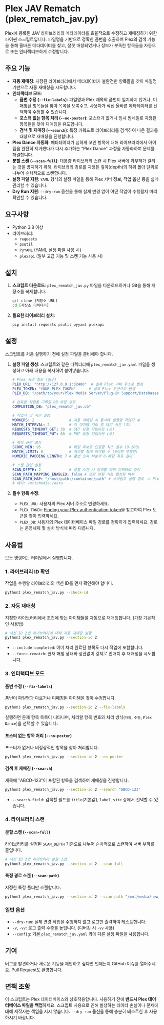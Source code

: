 # Plex JAV Rematch (plex_rematch_jav.py)

Plex에 등록된 JAV 라이브러리의 메타데이터를 효율적으로 수정하고 재매칭하기 위한 파이썬 스크립트입니다. 파일명을 기반으로 정확한 품번을 추출하여 Plex의 검색 기능을 통해 올바른 메타데이터를 찾고, 잘못 매칭되었거나 정보가 부족한 항목들을 자동으로 또는 인터랙티브하게 수정합니다.

## 주요 기능

-   **자동 재매칭**: 지정된 라이브러리에서 메타데이터가 불완전한 항목들을 찾아 파일명 기반으로 자동 재매칭을 시도합니다.
-   **인터랙티브 모드**:
    -   **품번 수정 (`--fix-labels`)**: 파일명과 Plex 제목의 품번이 일치하지 않거나, 미매칭된 항목들을 찾아 목록을 보여주고, 사용자가 직접 올바른 메타데이터를 선택하여 수정할 수 있습니다.
    -   **포스터 없는 항목 처리 (`--no-poster`)**: 포스터가 없거나 임시 썸네일로 지정된 항목들을 찾아 재매칭을 유도합니다.
    -   **검색 및 재매칭 (`--search`)**: 특정 키워드로 라이브러리를 검색하여 나온 결과를 대상으로 재매칭을 진행합니다.
-   **Plex Dance 자동화**: 메타데이터가 심하게 꼬인 항목에 대해 라이브러리에서 아이템을 완전히 제거했다가 다시 추가하는 "Plex Dance" 과정을 자동화하여 문제를 해결합니다.
-   **분할 스캔 (`--scan-full`)**: 대용량 라이브러리 스캔 시 Plex 서버에 과부하가 걸리는 것을 방지하기 위해, 라이브러리 경로를 지정된 깊이(depth)의 하위 폴더 단위로 나누어 순차적으로 스캔합니다.
-   **설정 파일 지원**: `YAML` 형식의 설정 파일을 통해 Plex 서버 정보, 작업 옵션 등을 쉽게 관리할 수 있습니다.
-   **Dry Run 지원**: `--dry-run` 옵션을 통해 실제 변경 없이 어떤 작업이 수행될지 미리 확인할 수 있습니다.

## 요구사항

-   Python 3.8 이상
-   라이브러리:
    -   `requests`
    -   `psutil`
    -   `PyYAML` (YAML 설정 파일 사용 시)
    -   `plexapi` (일부 고급 기능 및 스캔 기능 사용 시)

## 설치

1.  **스크립트 다운로드**:
    `plex_rematch_jav.py` 파일을 다운로드하거나 Git을 통해 저장소를 복제합니다.

    ```bash
    git clone [저장소 URL]
    cd [저장소 디렉터리]
    ```

2.  **필요한 라이브러리 설치**:

    ```bash
    pip install requests psutil pyyaml plexapi
    ```

## 설정

스크립트를 처음 실행하기 전에 설정 파일을 준비해야 합니다.

1.  **설정 파일 생성**:
    스크립트와 같은 디렉터리에 `plex_rematch_jav.yaml` 파일을 생성하고 아래 내용을 복사하여 붙여넣습니다.

    ```yaml
    # Plex 서버 정보 (필수)
    PLEX_URL: "http://127.0.0.1:32400"  # 실제 Plex 서버 주소로 변경
    PLEX_TOKEN: "YOUR_PLEX_TOKEN"      # 실제 Plex 토큰으로 변경
    PLEX_DB: "/path/to/your/Plex Media Server/Plug-in Support/Databases/com.plexapp.plugins.library.db" # Plex DB 파일 경로

    # 완료된 작업을 기록할 DB 파일 경로
    COMPLETION_DB: "plex_rematch_jav.db"

    # 작업자 및 시간 설정
    WORKERS: 2                # 자동 재매칭 시 동시에 실행할 작업자 수
    MATCH_INTERVAL: 2         # 각 아이템 처리 후 대기 시간 (초)
    REQUESTS_TIMEOUT_GET: 30  # GET 요청 타임아웃 (초)
    REQUESTS_TIMEOUT_PUT: 60  # PUT 요청 타임아웃 (초)

    # 매칭 관련 설정
    SCORE_MIN: 95             # 매칭 후보로 인정할 최소 점수 (0-100)
    MATCH_LIMIT: 0            # 처리할 최대 아이템 수 (0이면 무제한)
    NUMERIC_PADDING_LENGTH: 7 # 품번 숫자 부분의 0-패딩 목표 길이

    # 스캔 관련 설정
    SCAN_DEPTH: 2             # 분할 스캔 시 탐색할 하위 디렉터리 깊이
    SCAN_PATH_MAPPING_ENABLED: false # 경로 변환 기능 활성화 여부
    SCAN_PATH_MAP: "/host/path:/container/path" # 스크립트 실행 경로 -> Plex 컨테이너 경로
    # 예시: /mnt/media:/data
    ```

2.  **필수 항목 수정**:
    -   `PLEX_URL`: 사용자의 Plex 서버 주소로 변경하세요.
    -   `PLEX_TOKEN`: [Finding your Plex authentication token](https://support.plex.tv/articles/204059436-finding-an-authentication-token-x-plex-token/)을 참고하여 Plex 토큰을 찾아 입력하세요.
    -   `PLEX_DB`: 사용자의 Plex 데이터베이스 파일 경로를 정확하게 입력하세요. 경로는 운영체제 및 설치 방식에 따라 다릅니다.

## 사용법

모든 명령어는 터미널에서 실행합니다.

### 1. 라이브러리 ID 확인

작업을 수행할 라이브러리의 섹션 ID를 먼저 확인해야 합니다.

```bash
python3 plex_rematch_jav.py --check-id
```

### 2. 자동 재매칭

지정한 라이브러리에서 조건에 맞는 아이템들을 자동으로 재매칭합니다. (가장 기본적인 사용법)

```bash
# 섹션 ID 2번 라이브러리에 대해 자동 재매칭 실행
python3 plex_rematch_jav.py --section-id 2
```

-   `--include-completed`: 이미 처리 완료된 항목도 다시 작업에 포함합니다.
-   `--force-rematch`: 현재 매칭 상태와 상관없이 강제로 언매치 후 재매칭을 시도합니다.

### 3. 인터랙티브 모드

#### 품번 수정 (`--fix-labels`)

품번이 파일명과 다르거나 미매칭된 아이템을 찾아 수정합니다.

```bash
python3 plex_rematch_jav.py --section-id 2 --fix-labels
```
실행하면 문제 항목 목록이 나타나며, 처리할 항목 번호와 처리 방식(`자동`, `수동`, `Plex Dance`)을 선택할 수 있습니다.

#### 포스터 없는 항목 처리 (`--no-poster`)

포스터가 없거나 비정상적인 항목을 찾아 처리합니다.

```bash
python3 plex_rematch_jav.py --section-id 2 --no-poster
```

#### 검색 후 재매칭 (`--search`)

제목에 "ABCD-123"이 포함된 항목을 검색하여 재매칭을 진행합니다.

```bash
python3 plex_rematch_jav.py --section-id 2 --search "ABCD-123"
```
-   `--search-field`: 검색할 필드를 `title`(기본값), `label`, `site` 중에서 선택할 수 있습니다.

### 4. 라이브러리 스캔

#### 분할 스캔 (`--scan-full`)

라이브러리를 설정된 `SCAN_DEPTH` 기준으로 나누어 순차적으로 스캔하여 서버 부하를 줄입니다.

```bash
# 섹션 ID 2번 라이브러리 분할 스캔
python3 plex_rematch_jav.py --section-id 2 --scan-full
```

#### 특정 경로 스캔 (`--scan-path`)

지정한 특정 폴더만 스캔합니다.

```bash
python3 plex_rematch_jav.py --section-id 2 --scan-path "/mnt/media/new_folder"
```

### 일반 옵션

-   `--dry-run`: 실제 변경 작업을 수행하지 않고 로그만 출력하여 테스트합니다.
-   `-v`, `-vv`: 로그 출력 수준을 높입니다. (디버깅 시 `-vv` 사용)
-   `--config`: 기본 `plex_rematch_jav.yaml` 외에 다른 설정 파일을 사용합니다.

## 기여

버그를 발견하거나 새로운 기능을 제안하고 싶다면 언제든지 GitHub 이슈를 열어주세요. Pull Request도 환영합니다.

## 면책 조항

이 스크립트는 Plex 데이터베이스와 상호작용합니다. 사용하기 전에 **반드시 Plex 데이터베이스 파일을 백업**하세요. 스크립트 사용으로 인해 발생하는 데이터 손실이나 문제에 대해 제작자는 책임을 지지 않습니다. `--dry-run` 옵션을 통해 충분히 테스트한 후 사용하시기 바랍니다.
